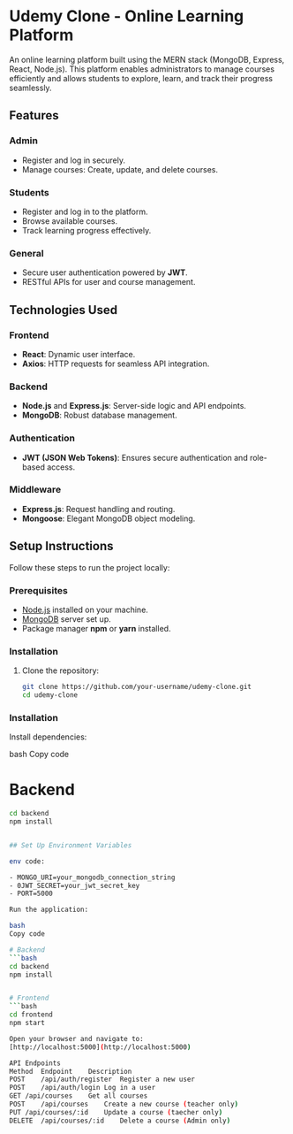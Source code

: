 # Udemy Clone - Online Learning Platform

An online learning platform built using the MERN stack (MongoDB, Express, React, Node.js). This platform enables administrators to manage courses efficiently and allows students to explore, learn, and track their progress seamlessly.

## Features

### Admin
- Register and log in securely.
- Manage courses: Create, update, and delete courses.

### Students
- Register and log in to the platform.
- Browse available courses.
- Track learning progress effectively.

### General
- Secure user authentication powered by **JWT**.
- RESTful APIs for user and course management.

## Technologies Used

### Frontend
- **React**: Dynamic user interface.
- **Axios**: HTTP requests for seamless API integration.

### Backend
- **Node.js** and **Express.js**: Server-side logic and API endpoints.
- **MongoDB**: Robust database management.

### Authentication
- **JWT (JSON Web Tokens)**: Ensures secure authentication and role-based access.

### Middleware
- **Express.js**: Request handling and routing.
- **Mongoose**: Elegant MongoDB object modeling.

## Setup Instructions

Follow these steps to run the project locally:

### Prerequisites
- [Node.js](https://nodejs.org/) installed on your machine.
- [MongoDB](https://www.mongodb.com/) server set up.
- Package manager **npm** or **yarn** installed.

### Installation

1. Clone the repository:
   ```bash
   git clone https://github.com/your-username/udemy-clone.git
   cd udemy-clone
### Installation
Install dependencies:

bash
Copy code
# Backend
```bash
cd backend
npm install


## Set Up Environment Variables

env code:

- MONGO_URI=your_mongodb_connection_string
- 0JWT_SECRET=your_jwt_secret_key
- PORT=5000

Run the application:

bash
Copy code

# Backend
```bash
cd backend
npm install


# Frontend
```bash
cd frontend
npm start

Open your browser and navigate to:
[http://localhost:5000](http://localhost:5000)

API Endpoints
Method	Endpoint	Description
POST	/api/auth/register	Register a new user
POST	/api/auth/login	Log in a user
GET	/api/courses	Get all courses
POST	/api/courses	Create a new course (teacher only)
PUT	/api/courses/:id	Update a course (taecher only)
DELETE	/api/courses/:id	Delete a course (Admin only)

